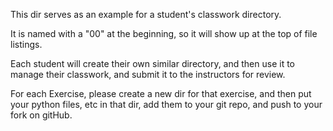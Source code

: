 This dir serves as an example for a student's classwork directory.

It is named with a "00" at the beginning, so it will show up at the top of file listings.

Each student will create their own similar directory, and then use it to manage their classwork,
and submit it to the instructors for review.

For each Exercise, please create a new dir for that exercise, and then put your python files, etc in that dir, add them to your git repo, and push to your fork on gitHub.







